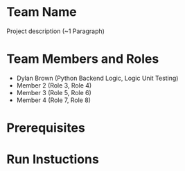 # Team Name

Project description (~1 Paragraph)

# Team Members and Roles

* Dylan Brown (Python Backend Logic, Logic Unit Testing)
* Member 2 (Role 3, Role 4)
* Member 3 (Role 5, Role 6)
* Member 4 (Role 7, Role 8)

# Prerequisites

# Run Instuctions
